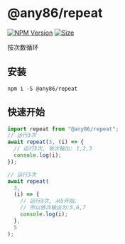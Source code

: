 # @any86/repeat

[![NPM Version][npm-image]][npm-url] [![Size][size-image]][size-url]

[npm-image]: https://badgen.net/npm/v/@any86/repeat
[npm-url]: https://npmjs.org/package/@any86/repeat
[size-image]: https://badgen.net/bundlephobia/minzip/@any86/repeat
[size-url]: https://bundlephobia.com/result?p=@any86/repeat

按次数循环

## 安装

```shell
npm i -S @any86/repeat
```

## 快速开始

```javascript
import repeat from "@any86/repeat";
// 运行3次
await repeat(3, (i) => {
  // 运行3次, 依次输出: 1,2,3
  console.log(i);
});

// 运行3次
await repeat(
  3,
  (i) => {
    // 运行3次, 从5开始,
    // 所以依次输出为:5,6,7
    console.log(i);
  },
  5
);
```
